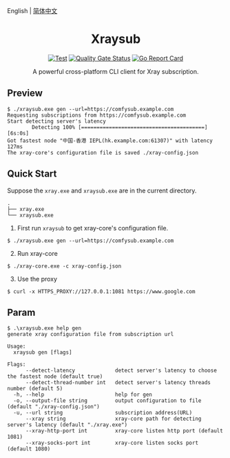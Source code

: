English | [简体中文](./README-zh_CN.md)
<h1 align="center">Xraysub</h1>

<div align="center">

[![Test](https://github.com/Bpazy/xraysub/workflows/Test/badge.svg)](https://github.com/Bpazy/xraysub/actions/workflows/test.yml)
[![Quality Gate Status](https://sonarcloud.io/api/project_badges/measure?project=Bpazy_xraysub&metric=alert_status)](https://sonarcloud.io/dashboard?id=Bpazy_xraysub)
[![Go Report Card](https://goreportcard.com/badge/github.com/Bpazy/xraysub)](https://goreportcard.com/report/github.com/Bpazy/xraysub)

A powerful cross-platform CLI client for Xray subscription.
</div>

## Preview
```
$ ./xraysub.exe gen --url=https://comfysub.example.com
Requesting subscriptions from https://comfysub.example.com
Start detecting server's latency
        Detecting 100% [========================================]  [6s:0s]
Got fastest node "中国-香港 IEPL(hk.example.com:61307)" with latency 127ms
The xray-core's configuration file is saved ./xray-config.json
```

## Quick Start
Suppose the `xray.exe` and `xraysub.exe` are in the current directory.
```
.
├── xray.exe
└── xraysub.exe
```
1. First run `xraysub` to get xray-core's configuration file.
```
$ ./xraysub.exe gen --url=https://comfysub.example.com
```
2. Run xray-core
```
$ ./xray-core.exe -c xray-config.json
```
3. Use the proxy
```
$ curl -x HTTPS_PROXY://127.0.0.1:1081 https://www.google.com
```

## Param
```
$ .\xraysub.exe help gen
generate xray configuration file from subscription url

Usage:
  xraysub gen [flags]

Flags:
      --detect-latency             detect server's latency to choose the fastest node (default true)
      --detect-thread-number int   detect server's latency threads number (default 5)
  -h, --help                       help for gen
  -o, --output-file string         output configuration to file (default "./xray-config.json")
  -u, --url string                 subscription address(URL)
      --xray string                xray-core path for detecting server's latency (default "./xray.exe")
      --xray-http-port int         xray-core listen http port (default 1081)
      --xray-socks-port int        xray-core listen socks port (default 1080)
```
